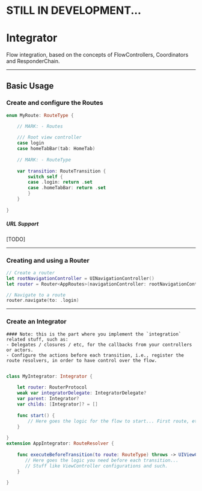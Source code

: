 

# STILL IN DEVELOPMENT...



# Integrator
Flow integration, based on the concepts of FlowControllers, Coordinators and ResponderChain.

---

## Basic Usage

### Create and configure the Routes

```swift
enum MyRoute: RouteType {

    // MARK: - Routes
    
    /// Root view controller
    case login
    case homeTabBar(tab: HomeTab)
    
    // MARK: - RouteType
    
    var transition: RouteTransition {
        switch self {
        case .login: return .set
        case .homeTabBar: return .set
        }
    }
    
}
```

##### URL Support
[TODO]

---
### Creating and using a Router
```swift
// Create a router
let rootNavigationController = UINavigationController()
let router = Router<AppRoutes>(navigationController: rootNavigationController)

// Navigate to a route
router.navigate(to: .login)
```

---
### Create an Integrator

    #### Note: this is the part where you implement the `integration` related stuff, such as:
    - Delegates / closures / etc, for the callbacks from your controllers or actors.
    - Configure the actions before each transition, i.e., register the route resolvers, in order to have control over the flow.

```swift

class MyIntegrator: Integrator {
   
    let router: RouterProtocol
    weak var integratorDelegate: IntegratorDelegate?
    var parent: Integrator?
    var childs: [Integrator]? = []
    
    func start() {
    	// Here goes the logic for the flow to start... First route, etc   
    }
    
}
extension AppIntegrator: RouteResolver {
    
    func executeBeforeTransition(to route: RouteType) throws -> UIViewController {
       // Here goes the logic you need before each transition... 
       // Stuff like ViewController configurations and such.
    }
    
}
```


























